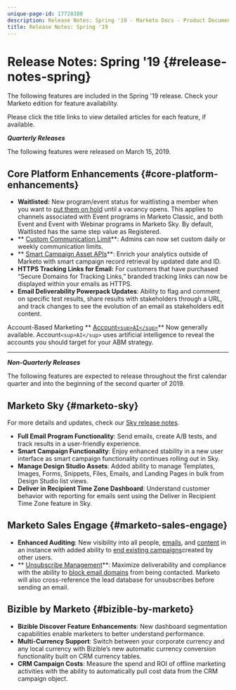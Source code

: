 ```yaml
---
unique-page-id: 17728380
description: Release Notes: Spring '19 - Marketo Docs - Product Documentation
title: Release Notes: Spring '19
---
```


# Release Notes: Spring '19 {#release-notes-spring}

The following features are included in the Spring '19 release. Check your Marketo edition for feature availability.

Please click the title links to view detailed articles for each feature, if available.

***Quarterly Releases***

The following features were released on March 15, 2019.

## Core Platform Enhancements {#core-platform-enhancements}

* **Waitlisted:** New program/event status for waitlisting a member when you want to [put them on hold](../../product-docs/core-marketo-concepts/smart-campaigns/program-flow-actions/change-program-status.md) until a vacancy opens. This applies to channels associated with Event programs in Marketo Classic, and both Event and Event with Webinar programs in Marketo Sky. By default, Waitlisted has the same step value as Registered.
* ** [Custom Communication Limit](../../product-docs/administration/email-setup/enable-communication-limits.md)**: Admins can now set custom daily or weekly communication limits.
* ** [Smart Campaign Asset APIs](http://developers.marketo.com/rest-api/assets/campaigns/)**: Enrich your analytics outside of Marketo with smart campaign record retrieval by updated date and ID.
* **HTTPS Tracking Links for Email:** For customers that have purchased “Secure Domains for Tracking Links,” branded tracking links can now be displayed within your emails as HTTPS.
* **Email Deliverability Powerpack Updates**: Ability to flag and comment on specific test results, share results with stakeholders through a URL, and track changes to see the evolution of an email as stakeholders edit content. 

Account-Based Marketing
** [Account`<sup>AI</sup>`](../../product-docs/account-based-marketing/account-profiling/account-profiling-ranking-and-tuning.md)** Now generally available. Account`<sup>AI</sup>` uses artificial intelligence to reveal the accounts you should target for your ABM strategy. 

---

***Non-Quarterly Releases***

The following features are expected to release throughout the first calendar quarter and into the beginning of the second quarter of 2019.

## Marketo Sky {#marketo-sky}

For more details and updates, check our [Sky release notes](https://help.marketo.com/hc/en-us/articles/360015760534-Q1-Releases).

* **Full Email Program Functionality**: Send emails, create A/B tests, and track results in a user-friendly experience. 
* **Smart Campaign Functionality**: Enjoy enhanced stability in a new user interface as smart campaign functionality continues rolling out in Sky.
* **Manage Design Studio Assets**: Added ability to manage Templates, Images, Forms, Snippets, Files, Emails, and Landing Pages in bulk from Design Studio list views.
* **Deliver in Recipient Time Zone Dashboard**: Understand customer behavior with reporting for emails sent using the Deliver in Recipient Time Zone feature in Sky.

## Marketo Sales Engage {#marketo-sales-engage}

* **Enhanced Auditing**: New visibility into all people, [emails](#), and [content](../../product-docs/marketo-sales-connect/templates/view-template-list-as-a-another-user.md) in an instance with added ability to [end existing campaigns](../../product-docs/marketo-sales-connect/campaigns/view-campaigns-list-as-another-user.md)created by other users.
* ** [Unsubscribe Management](../../product-docs/marketo-sales-connect/email/unsubscribes/marketo-unsubscribe-check.md)**: Maximize deliverability and compliance with the ability to [block email domains](../../product-docs/marketo-sales-connect/admin/blocked-domains.md) from being contacted. Marketo will also cross-reference the lead database for unsubscribes before sending an email.

## Bizible by Marketo {#bizible-by-marketo}

* **Bizible Discover Feature Enhancements**: New dashboard segmentation capabilities enable marketers to better understand performance.
* **Multi-Currency Support**: Switch between your corporate currency and any local currency with Bizible’s new automatic currency conversion functionality built on CRM currency tables.
* **CRM Campaign Costs**:  Measure the spend and ROI of offline marketing activities with the ability to automatically pull cost data from the CRM campaign object.

